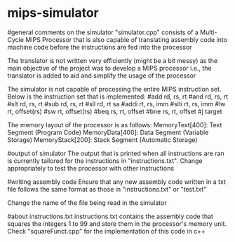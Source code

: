 # mips-simulator

#general comments on the simulator
"simulator.cpp" consists of a Multi-Cycle MIPS Processor that is also capable of translating assembly code into machine code before the instructions are fed into the processor

The translator is not written very efficiently (might be a bit messy) as the main objective of the project was to develop a MIPS processor
i.e., the translator is added to aid and simplify the usage of the processor

The simulator is not capable of processing the entire MIPS instruction set. Below is the instruction set that is implemented:
#add rd, rs, rt
#and rd, rs, rt
#slt rd, rs, rt
#sub rd, rs, rt
#sll rd, rt sa
#addi rt, rs, imm
#slti rt, rs, imm
#lw rt, offset(rs)
#sw rt, offset(rs)
#beq rs, rt, offset
#bne rs, rt, offset
#j target

The memory layout of the processor is as follows:
MemoryText[400]: Text Segment (Program Code)
MemoryData[400]: Data Segment (Variable Storage)
MemoryStack[200]: Stack Segment (Automatic Storage)


#output of simulator
The output that is printed when all instructions are ran is currently tailored for the instructions in "instructions.txt". Change appropriately to test the processor with other instructions

#writing assembly code
Ensure that any new assembly code written in a txt file follows the same format as those in "instructions.txt" or "test.txt"

Change the name of the file being read in the simulator


#about instructions.txt
instructions.txt contains the assembly code that squares the integers 1 to 99 and store them in the processor's memory unit. Check "squareFunct.cpp" for the implementation of this code in c++
